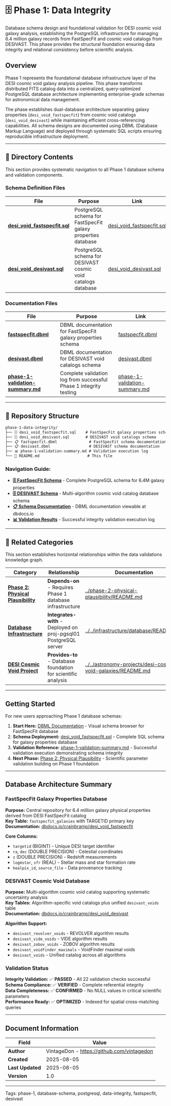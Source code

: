 <!--
---
title: "Phase 1: Data Integrity"
description: "Database schema design and foundational validation for DESI cosmic void galaxy analysis, establishing PostgreSQL infrastructure for 6.4M galaxy records"
author: "VintageDon - https://github.com/vintagedon"
ai_contributor: "Claude Sonnet 4"
date: "2025-08-05"
version: "1.0"
status: "Published"
tags:
- type: [directory-overview/phase-documentation/database-schema]
- domain: [postgresql/database-design/data-integrity]
- tech: [postgresql/sql/dbml]
- phase: [phase-1]
related_documents:
- "[Data Validations Overview](../README.md)"
- "[Phase 2: Physical Plausibility](../phase-2-physical-plausibility/README.md)"
---
-->

# 🗄️ **Phase 1: Data Integrity**

Database schema design and foundational validation for DESI cosmic void galaxy analysis, establishing the PostgreSQL infrastructure for managing 6.4 million galaxy records from FastSpecFit and cosmic void catalogs from DESIVAST. This phase provides the structural foundation ensuring data integrity and relational consistency before scientific analysis.

## **Overview**

Phase 1 represents the foundational database infrastructure layer of the DESI cosmic void galaxy analysis pipeline. This phase transforms distributed FITS catalog data into a centralized, query-optimized PostgreSQL database architecture implementing enterprise-grade schemas for astronomical data management.

The phase establishes dual-database architecture separating galaxy properties (`desi_void_fastspecfit`) from cosmic void catalogs (`desi_void_desivast`) while maintaining efficient cross-referencing capabilities. All schema designs are documented using DBML (Database Markup Language) and deployed through systematic SQL scripts ensuring reproducible infrastructure deployment.

---

## **📂 Directory Contents**

This section provides systematic navigation to all Phase 1 database schema and validation components.

### **Schema Definition Files**

| **File** | **Purpose** | **Link** |
|----------|-------------|----------|
| **[desi_void_fastspecfit.sql](desi_void_fastspecfit.sql)** | PostgreSQL schema for FastSpecFit galaxy properties database | [desi_void_fastspecfit.sql](desi_void_fastspecfit.sql) |
| **[desi_void_desivast.sql](desi_void_desivast.sql)** | PostgreSQL schema for DESIVAST cosmic void catalogs database | [desi_void_desivast.sql](desi_void_desivast.sql) |

### **Documentation Files**

| **File** | **Purpose** | **Link** |
|----------|-------------|----------|
| **[fastspecfit.dbml](fastspecfit.dbml)** | DBML documentation for FastSpecFit galaxy properties schema | [fastspecfit.dbml](fastspecfit.dbml) |
| **[desivast.dbml](desivast.dbml)** | DBML documentation for DESIVAST void catalogs schema | [desivast.dbml](desivast.dbml) |
| **[phase-1-validation-summary.md](phase-1-validation-summary.md)** | Complete validation log from successful Phase 1 integrity testing | [phase-1-validation-summary.md](phase-1-validation-summary.md) |

---

## **📁 Repository Structure**

``` markdown
phase-1-data-integrity/
├── 🗄️ desi_void_fastspecfit.sql    # FastSpecFit galaxy properties schema
├── 🗄️ desi_void_desivast.sql       # DESIVAST void catalogs schema
├── 📋 fastspecfit.dbml              # FastSpecFit schema documentation
├── 📋 desivast.dbml                 # DESIVAST schema documentation
├── 📊 phase-1-validation-summary.md # Validation execution log
└── 📝 README.md                     # This file
```

### **Navigation Guide:**

- **[🗄️ FastSpecFit Schema](desi_void_fastspecfit.sql)** - Complete PostgreSQL schema for 6.4M galaxy properties
- **[🗄️ DESIVAST Schema](desi_void_desivast.sql)** - Multi-algorithm cosmic void catalog database schema
- **[📋 Schema Documentation](fastspecfit.dbml)** - DBML documentation viewable at dbdocs.io
- **[📊 Validation Results](phase-1-validation-summary.md)** - Successful integrity validation execution log

---

## **🔗 Related Categories**

This section establishes horizontal relationships within the data validations knowledge graph.

| **Category** | **Relationship** | **Documentation** |
|--------------|------------------|-------------------|
| **[Phase 2: Physical Plausibility](../phase-2-physical-plausibility/README.md)** | **Depends-on** - Requires Phase 1 database infrastructure | [../phase-2-physical-plausibility/README.md](../phase-2-physical-plausibility/README.md) |
| **[Database Infrastructure](../../infrastructure/database/README.md)** | **Integrates-with** - Deployed on proj-pgsql01 PostgreSQL server | [../../infrastructure/database/README.md](../../infrastructure/database/README.md) |
| **[DESI Cosmic Void Project](../../astronomy-projects/desi-cosmic-void-galaxies/README.md)** | **Provides-to** - Database foundation for scientific analysis | [../../astronomy-projects/desi-cosmic-void-galaxies/README.md](../../astronomy-projects/desi-cosmic-void-galaxies/README.md) |

---

## **Getting Started**

For new users approaching Phase 1 database schemas:

1. **Start Here:** [DBML Documentation](https://dbdocs.io/crainbramp/desi_void_fastspecfit) - Visual schema browser for FastSpecFit database
2. **Schema Deployment:** [desi_void_fastspecfit.sql](desi_void_fastspecfit.sql) - Complete SQL schema for galaxy properties database
3. **Validation Reference:** [phase-1-validation-summary.md](phase-1-validation-summary.md) - Successful validation execution demonstrating schema integrity
4. **Next Phase:** [Phase 2: Physical Plausibility](../phase-2-physical-plausibility/README.md) - Scientific parameter validation building on Phase 1 foundation

---

## **Database Architecture Summary**

### **FastSpecFit Galaxy Properties Database**

**Purpose:** Central repository for 6.4 million galaxy physical properties derived from DESI FastSpecFit catalog  
**Key Table:** `fastspecfit_galaxies` with TARGETID primary key  
**Documentation:** [dbdocs.io/crainbramp/desi_void_fastspecfit](https://dbdocs.io/crainbramp/desi_void_fastspecfit)

**Core Columns:**

- `targetid` (BIGINT) - Unique DESI target identifier
- `ra`, `dec` (DOUBLE PRECISION) - Celestial coordinates
- `z` (DOUBLE PRECISION) - Redshift measurements
- `logmstar`, `sfr` (REAL) - Stellar mass and star formation rate
- `healpix_id`, `source_file` - Data provenance tracking

### **DESIVAST Cosmic Void Database**

**Purpose:** Multi-algorithm cosmic void catalog supporting systematic uncertainty analysis  
**Key Tables:** Algorithm-specific void catalogs plus unified `desivast_voids` table  
**Documentation:** [dbdocs.io/crainbramp/desi_void_desivast](https://dbdocs.io/crainbramp/desi_void_desivast)

**Algorithm Support:**

- `desivast_revolver_voids` - REVOLVER algorithm results
- `desivast_vide_voids` - VIDE algorithm results  
- `desivast_zobov_voids` - ZOBOV algorithm results
- `desivast_voidfinder_maximals` - VoidFinder maximal voids
- `desivast_voids` - Unified catalog across all algorithms

### **Validation Status**

**Integrity Validation:** ✅ **PASSED** - All 22 validation checks successful  
**Schema Compliance:** ✅ **VERIFIED** - Complete referential integrity  
**Data Completeness:** ✅ **CONFIRMED** - No NULL values in critical scientific parameters  
**Performance Ready:** ✅ **OPTIMIZED** - Indexed for spatial cross-matching queries

---

## **Document Information**

| **Field** | **Value** |
|-----------|-----------|
| **Author** | VintageDon - <https://github.com/vintagedon> |
| **Created** | 2025-08-05 |
| **Last Updated** | 2025-08-05 |
| **Version** | 1.0 |

---
Tags: phase-1, database-schema, postgresql, data-integrity, fastspecfit, desivast
